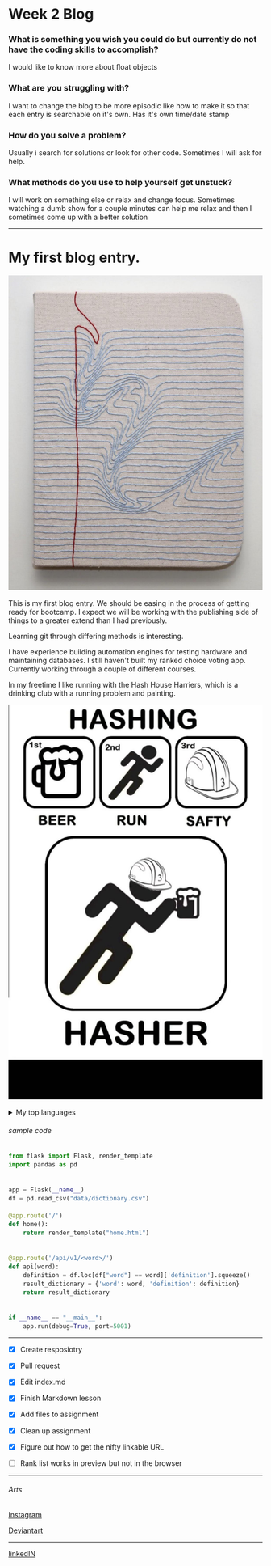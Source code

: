 <html lang="en">
<head>
<meta charset="utf-8">
<link rel="stylesheet" href="style.css">
</head>
<body>

<h1>Week 2 Blog</h1>

<h3>What is something you wish you could do but currently do not have the coding skills to accomplish?</h3>

<p id="p1"> I would like to know more about float objects</p>

<h3>What are you struggling with?</h3>

<p id="p1">I want to change the blog to be more episodic like how to make it so that each entry is searchable on it's own. Has it's own time/date stamp<p>

<h3>How do you solve a problem? </h3>

<p id="p1">Usually i search for solutions or look for other code. Sometimes I will ask for help.</p>

<h3>What methods do you use to help yourself get unstuck? </h3>
<p id="p1">I will work on something else or relax and change focus. Sometimes watching a dumb show for a couple minutes can help me relax and then I sometimes come up with a better solution</p>



---

<h1>My first blog entry.</h1>

![paper image](/img/PIC.jpg)

This is my first blog entry. We should be easing in the process of getting ready for bootcamp. I expect we will be working with the publishing side of things to a greater extend than I had previously. 

Learning git through differing methods is interesting. 

I have experience building automation engines for testing hardware and maintaining databases. I still haven't built my ranked choice voting app. Currently working through a couple of different courses.

In my freetime I like running with the Hash House Harriers, which is a drinking club with a running problem and painting.

![paper image](/img/hashbasics.jpg)


<details>
<summary>My top languages</summary>
  
| Rank | Languages |
|-----:|-----------|
|     1| Python    |
|     2| SQL       |
|     3| Javascript|
|     4| PHP       |

</details>

<h6>sample code</h6> 

``` python
from flask import Flask, render_template
import pandas as pd


app = Flask(__name__)
df = pd.read_csv("data/dictionary.csv")

@app.route('/')
def home():
    return render_template("home.html")


@app.route('/api/v1/<word>/')
def api(word):
    definition = df.loc[df["word"] == word]['definition'].squeeze()
    result_dictionary = {'word': word, 'definition': definition}
    return result_dictionary


if __name__ == "__main__":
    app.run(debug=True, port=5001)
```
---
- [x] Create resposiotry
- [x] Pull request
- [x] Edit index.md
- [x] Finish Markdown lesson
- [x] Add files to assignment
- [x] Clean up assignment
- [x] Figure out how to get the nifty linkable URL
- [ ] Rank list works in preview but not in the browser


---
<h6>Arts</h6>

[Instagram](https://www.instagram.com/mcdonnell.eoin/)

[Deviantart](https://www.deviantart.com/aliramojo)

---

[linkedIN](https://www.linkedin.com/in/eoin-mcdonnell-01078923/)

</body>
</html>